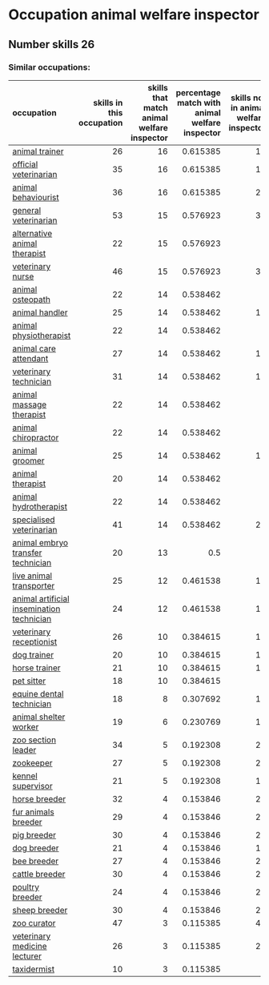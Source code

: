# Occupation animal welfare inspector
## Number skills 26
### Similar occupations:
| occupation                                                                                |   skills in this occupation |   skills that match animal welfare inspector |   percentage match with animal welfare inspector |   skills not in animal welfare inspector |
|:------------------------------------------------------------------------------------------|----------------------------:|---------------------------------------------:|-------------------------------------------------:|-----------------------------------------:|
| [animal trainer](animal_trainer.md)                                                       |                          26 |                                           16 |                                         0.615385 |                                       10 |
| [official veterinarian](official_veterinarian.md)                                         |                          35 |                                           16 |                                         0.615385 |                                       19 |
| [animal behaviourist](animal_behaviourist.md)                                             |                          36 |                                           16 |                                         0.615385 |                                       20 |
| [general veterinarian](general_veterinarian.md)                                           |                          53 |                                           15 |                                         0.576923 |                                       38 |
| [alternative animal therapist](alternative_animal_therapist.md)                           |                          22 |                                           15 |                                         0.576923 |                                        7 |
| [veterinary nurse](veterinary_nurse.md)                                                   |                          46 |                                           15 |                                         0.576923 |                                       31 |
| [animal osteopath](animal_osteopath.md)                                                   |                          22 |                                           14 |                                         0.538462 |                                        8 |
| [animal handler](animal_handler.md)                                                       |                          25 |                                           14 |                                         0.538462 |                                       11 |
| [animal physiotherapist](animal_physiotherapist.md)                                       |                          22 |                                           14 |                                         0.538462 |                                        8 |
| [animal care attendant](animal_care_attendant.md)                                         |                          27 |                                           14 |                                         0.538462 |                                       13 |
| [veterinary technician](veterinary_technician.md)                                         |                          31 |                                           14 |                                         0.538462 |                                       17 |
| [animal massage therapist](animal_massage_therapist.md)                                   |                          22 |                                           14 |                                         0.538462 |                                        8 |
| [animal chiropractor](animal_chiropractor.md)                                             |                          22 |                                           14 |                                         0.538462 |                                        8 |
| [animal groomer](animal_groomer.md)                                                       |                          25 |                                           14 |                                         0.538462 |                                       11 |
| [animal therapist](animal_therapist.md)                                                   |                          20 |                                           14 |                                         0.538462 |                                        6 |
| [animal hydrotherapist](animal_hydrotherapist.md)                                         |                          22 |                                           14 |                                         0.538462 |                                        8 |
| [specialised veterinarian](specialised_veterinarian.md)                                   |                          41 |                                           14 |                                         0.538462 |                                       27 |
| [animal embryo transfer technician](animal_embryo_transfer_technician.md)                 |                          20 |                                           13 |                                         0.5      |                                        7 |
| [live animal transporter](live_animal_transporter.md)                                     |                          25 |                                           12 |                                         0.461538 |                                       13 |
| [animal artificial insemination technician](animal_artificial_insemination_technician.md) |                          24 |                                           12 |                                         0.461538 |                                       12 |
| [veterinary receptionist](veterinary_receptionist.md)                                     |                          26 |                                           10 |                                         0.384615 |                                       16 |
| [dog trainer](dog_trainer.md)                                                             |                          20 |                                           10 |                                         0.384615 |                                       10 |
| [horse trainer](horse_trainer.md)                                                         |                          21 |                                           10 |                                         0.384615 |                                       11 |
| [pet sitter](pet_sitter.md)                                                               |                          18 |                                           10 |                                         0.384615 |                                        8 |
| [equine dental technician](equine_dental_technician.md)                                   |                          18 |                                            8 |                                         0.307692 |                                       10 |
| [animal shelter worker](animal_shelter_worker.md)                                         |                          19 |                                            6 |                                         0.230769 |                                       13 |
| [zoo section leader](zoo_section_leader.md)                                               |                          34 |                                            5 |                                         0.192308 |                                       29 |
| [zookeeper](zookeeper.md)                                                                 |                          27 |                                            5 |                                         0.192308 |                                       22 |
| [kennel supervisor](kennel_supervisor.md)                                                 |                          21 |                                            5 |                                         0.192308 |                                       16 |
| [horse breeder](horse_breeder.md)                                                         |                          32 |                                            4 |                                         0.153846 |                                       28 |
| [fur animals breeder](fur_animals_breeder.md)                                             |                          29 |                                            4 |                                         0.153846 |                                       25 |
| [pig breeder](pig_breeder.md)                                                             |                          30 |                                            4 |                                         0.153846 |                                       26 |
| [dog breeder](dog_breeder.md)                                                             |                          21 |                                            4 |                                         0.153846 |                                       17 |
| [bee breeder](bee_breeder.md)                                                             |                          27 |                                            4 |                                         0.153846 |                                       23 |
| [cattle breeder](cattle_breeder.md)                                                       |                          30 |                                            4 |                                         0.153846 |                                       26 |
| [poultry breeder](poultry_breeder.md)                                                     |                          24 |                                            4 |                                         0.153846 |                                       20 |
| [sheep breeder](sheep_breeder.md)                                                         |                          30 |                                            4 |                                         0.153846 |                                       26 |
| [zoo curator](zoo_curator.md)                                                             |                          47 |                                            3 |                                         0.115385 |                                       44 |
| [veterinary medicine lecturer](veterinary_medicine_lecturer.md)                           |                          26 |                                            3 |                                         0.115385 |                                       23 |
| [taxidermist](taxidermist.md)                                                             |                          10 |                                            3 |                                         0.115385 |                                        7 |

